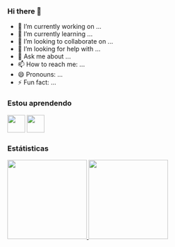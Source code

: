 ### Hi there 👋

<!--
**maycon164/maycon164** is a ✨ _special_ ✨ repository because its `README.md` (this file) appears on your GitHub profile.

Here are some ideas to get you started:
-->
- 🔭 I’m currently working on ...
- 🌱 I’m currently learning ...
- 👯 I’m looking to collaborate on ...
- 🤔 I’m looking for help with ...
- 💬 Ask me about ...
- 📫 How to reach me: ...
- 😄 Pronouns: ...
- ⚡ Fun fact: ...

### Estou aprendendo
<img src="https://cdn.jsdelivr.net/gh/devicons/devicon/icons/java/java-original.svg" width="40" height="40"/> 
<img src="https://cdn.jsdelivr.net/gh/devicons/devicon/icons/linux/linux-original.svg" width="40" height="40"/>

### Estátisticas
<div>
<a href="https://github.com/maycon164">
<img height="180em" src="https://github-readme-stats.vercel.app/api/top-langs/?username=maycon164&layout=compact&langs_count=7&theme=dracula"/>
<img height="180em" src="https://github-readme-stats.vercel.app/api?username=maycon164&show_icons=true&theme=dracula&include_all_commits=true&count_private=true"/>
</div>
